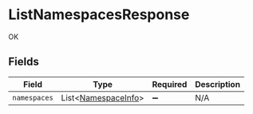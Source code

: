 # ListNamespacesResponse

OK


## Fields

| Field                                                       | Type                                                        | Required                                                    | Description                                                 |
| ----------------------------------------------------------- | ----------------------------------------------------------- | ----------------------------------------------------------- | ----------------------------------------------------------- |
| `namespaces`                                                | List<[NamespaceInfo](../../models/shared/NamespaceInfo.md)> | :heavy_minus_sign:                                          | N/A                                                         |
